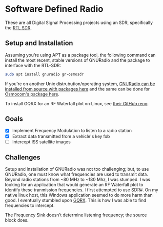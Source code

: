# Software Defined Radio
These are all Digital Signal Processing projects using an SDR, specifically the [RTL SDR](https://www.nooelec.com/store/sdr/sdr-receivers/nesdr-mini.html).

## Setup and Installation
Assuming you're using APT as a package tool, the following command can install the most recent, stable versions of GNURadio and the package to interface with the RTL-SDR:
```bash
sudo apt install gnuradio gr-osmosdr
```
If you're on another Unix distrubution/operating system, [GNURadio can be installed from source with packages here](https://wiki.gnuradio.org/index.php/InstallingGR) and the same can be done for [Osmocom's package here](https://osmocom.org/projects/gr-osmosdr/wiki). 

To install GQRX for an RF Waterfall plot on Linux, see [their GitHub repo](https://github.com/csete/gqrx).

## Goals
- [X] Implement Frequency Modulation to listen to a radio station
- [X] Extract data transmitted from a vehicle's key fob
- [ ] Intercept ISS satellite images

## Challenges
Setup and installation of GNURadio was not too challenging; but, to use GNURadio, one must know what frequencies are used to transmit data. Beyond radio stations from ~80 MHz to ~180 Mhz, I was stumped. I was looking for an application that would generate an RF Waterfall plot to identify these tranmission frequencies. I first attempted to use SDR#. On my native linux host, this Windows application seemed to do more harm than good. I eventually stumbled upon [GQRX](https://github.com/csete/gqrx). This is how I was able to find frequencies to intercept.

The Frequency Sink doesn't determine listening frequency; the source block does.


